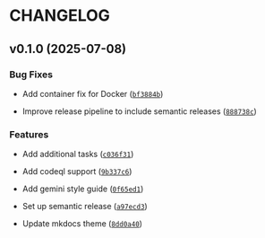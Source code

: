 # CHANGELOG


## v0.1.0 (2025-07-08)

### Bug Fixes

- Add container fix for Docker
  ([`bf3884b`](https://github.com/atomwalk12/linalg-zero/commit/bf3884b10d03f6dfa253944c2497297bc91d32d2))

- Improve release pipeline to include semantic releases
  ([`888738c`](https://github.com/atomwalk12/linalg-zero/commit/888738c4b914c65e001025ca3ba4473c1712f235))

### Features

- Add additional tasks
  ([`c036f31`](https://github.com/atomwalk12/linalg-zero/commit/c036f31ba63af43b205e7a73464935f98f602773))

- Add codeql support
  ([`9b337c6`](https://github.com/atomwalk12/linalg-zero/commit/9b337c6eb7892943e2e6e1d004ec8611f868e0bd))

- Add gemini style guide
  ([`0f65ed1`](https://github.com/atomwalk12/linalg-zero/commit/0f65ed1847f72f900cf3d37e0766e1d06269c451))

- Set up semantic release
  ([`a97ecd3`](https://github.com/atomwalk12/linalg-zero/commit/a97ecd319d69c348b1a3a760c00ad6678a7b7339))

- Update mkdocs theme
  ([`8dd0a40`](https://github.com/atomwalk12/linalg-zero/commit/8dd0a40dd627c64ce868d557b8c889c7c6a24d0d))
